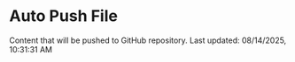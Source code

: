 # Auto Push File

Content that will be pushed to GitHub repository.
Last updated: 08/14/2025, 10:31:31 AM